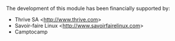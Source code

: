 The development of this module has been financially supported by:

- Thrive SA \<<http://www.thrive.com>\>
- Savoir-faire Linux \<<http://www.savoirfairelinux.com>\>
- Camptocamp
